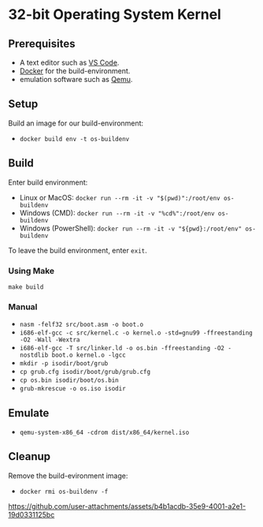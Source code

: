 # 32-bit Operating System Kernel

## Prerequisites

 - A text editor such as [VS Code](https://code.visualstudio.com/).
 - [Docker](https://www.docker.com/) for the build-environment.
 - emulation software such as [Qemu](https://www.qemu.org/).

## Setup

Build an image for our build-environment:
 - `docker build env -t os-buildenv`

## Build

Enter build environment:
 - Linux or MacOS: `docker run --rm -it -v "$(pwd)":/root/env os-buildenv`
 - Windows (CMD): `docker run --rm -it -v "%cd%":/root/env os-buildenv`
 - Windows (PowerShell): `docker run --rm -it -v "${pwd}:/root/env" os-buildenv`

To leave the build environment, enter `exit`.

### Using Make

`make build`

### Manual
- `nasm -felf32 src/boot.asm -o boot.o`
- `i686-elf-gcc -c src/kernel.c -o kernel.o -std=gnu99 -ffreestanding -O2 -Wall -Wextra`
- `i686-elf-gcc -T src/linker.ld -o os.bin -ffreestanding -O2 -nostdlib boot.o kernel.o -lgcc`
- `mkdir -p isodir/boot/grub`
- `cp grub.cfg isodir/boot/grub/grub.cfg`
- `cp os.bin isodir/boot/os.bin`
- `grub-mkrescue -o os.iso isodir`

## Emulate

 - `qemu-system-x86_64 -cdrom dist/x86_64/kernel.iso`

## Cleanup

Remove the build-evironment image:
 - `docker rmi os-buildenv -f`


https://github.com/user-attachments/assets/b4b1acdb-35e9-4001-a2e1-19d0331125bc

